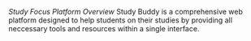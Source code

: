 *Study Focus Platform*
_Overview_
Study Buddy is a comprehensive web platform designed to help students on their studies by providing all
neccessary tools and resources within a single interface. 
